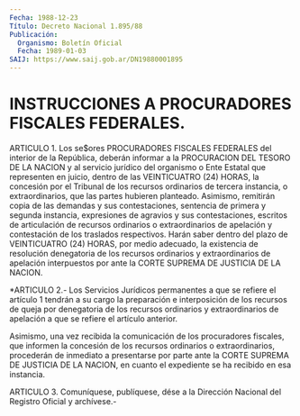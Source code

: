 ```yaml
---
Fecha: 1988-12-23
Título: Decreto Nacional 1.895/88
Publicación:
  Organismo: Boletín Oficial
  Fecha: 1989-01-03
SAIJ: https://www.saij.gob.ar/DN19880001895
---
```

# INSTRUCCIONES A PROCURADORES FISCALES FEDERALES.

<a id="1"></a>
ARTICULO  1.  Los  se$ores PROCURADORES FISCALES FEDERALES del interior de la República,  deberán  informar  a  la PROCURACION DEL TESORO  DE LA NACION  y al servicio jurídico del organismo  o  Ente Estatal que  representen en juicio, dentro de las VEINTICUATRO (24) HORAS, la concesión  por  el Tribunal de los recursos ordinarios de tercera  instancia,  o extraordinarios,  que  las  partes  hubieren planteado.  Asimismo,  remitirán   copia  de  las  demandas  y  sus contestaciones,  sentencia  de  primera    y    segunda  instancia, expresiones   de  agravios  y  sus  contestaciones,  escritos    de articulación de  recursos ordinarios o extraordinarios de apelación y contestación de  los  traslados  respectivos.  Harán saber dentro del  plazo  de  VEINTICUATRO  (24)  HORAS,  por medio adecuado,  la existencia de resolución denegatoria de los recursos  ordinarios  y extraordinarios   de  apelación  interpuestos  por  ante  la  CORTE SUPREMA DE JUSTICIA DE LA NACION.

<a id="2"></a>
*ARTICULO  2.-  Los  Servicios  Jurídicos permanentes a que se refiere  el  artículo  1  tendrán  a  su  cargo  la  preparación  e interposición  de  los  recursos de queja por  denegatoria  de  los recursos  ordinarios  y  extraordinarios  de  apelación  a  que  se refiere el artículo anterior.

Asimismo, una vez recibida  la  comunicación  de  los  procuradores fiscales,  que  informen la concesión de los recursos ordinarios  o extraordinarios,  procederán  de  inmediato a presentarse por parte ante  la  CORTE SUPREMA DE JUSTICIA DE  LA  NACION,  en  cuanto  el expediente se ha recibido en esa instancia.

<a id="3"></a>
ARTICULO  3.  Comuníquese,  publíquese,  dése  a  la Dirección Nacional del Registro Oficial y archívese.-
